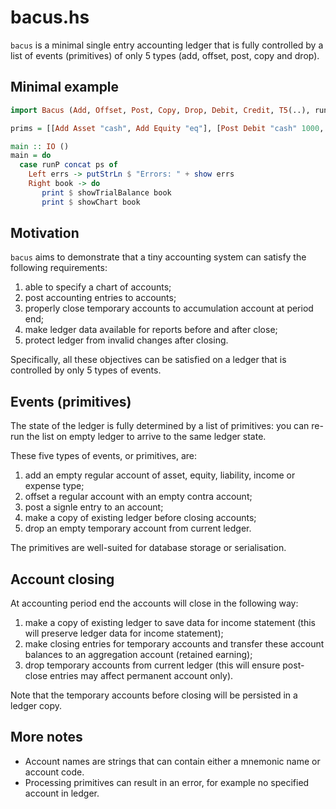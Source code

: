# bacus.hs

`bacus` is a minimal single entry accounting ledger that is fully controlled by a list of events (primitives) of only 5 types
(add, offset, post, copy and drop). 

## Minimal example

```haskell
import Bacus (Add, Offset, Post, Copy, Drop, Debit, Credit, T5(..), runP, showTrialBalance, showChart)

prims = [[Add Asset "cash", Add Equity "eq"], [Post Debit "cash" 1000, Post Credit "eq" 1000]]

main :: IO ()
main = do
  case runP concat ps of
    Left errs -> putStrLn $ "Errors: " + show errs
    Right book -> do
       print $ showTrialBalance book
       print $ showChart book
```

## Motivation

<!--
The corporate accounting systems are dominated by large incumbent players like Intuit (US), SAP (Germany), 1C (Russia), Tally (India).
The prices for this software can go down and its quality can improve if there were less barriers to competition  
which may happen if larger part of accounting standards were provided as open source data and code. 
-->

`bacus` aims to demonstrate that a tiny accounting system can satisfy the following requirements:

1. able to specify a chart of accounts;
2. post accounting entries to accounts;
3. properly close temporary accounts to accumulation account at period end;
4. make ledger data available for reports before and after close;
5. protect ledger from invalid changes after closing.

Specifically, all these objectives can be satisfied on a ledger that is controlled by only 5 types of events. 

## Events (primitives)

The state of the ledger is fully determined by a list of primitives: you can re-run the list on empty ledger to arrive to the same ledger state.

These five types of events, or primitives, are:

1. add an empty regular account of asset, equity, liability, income or expense type;
3. offset a regular account with an empty contra account;
4. post a signle entry to an account;
5. make a copy of existing ledger before closing accounts;
6. drop an empty temporary account from current ledger. 

The primitives are well-suited for database storage or serialisation.

## Account closing 

At accounting period end the accounts will close in the following way:

1. make a copy of existing ledger to save data for income statement (this will preserve ledger data for income statement);
2. make closing entries for temporary accounts and transfer these account balances to an aggregation account (retained earning);
3. drop temporary accounts from current ledger (this will ensure post-close entries may affect permanent account only).

Note that the temporary accounts before closing will be persisted in a ledger copy.

## More notes

- Account names are strings that can contain either a mnemonic name or account code.
- Processing primitives can result in an error, for example no specified account in ledger.
